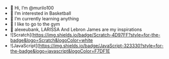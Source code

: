 - 👋 Hi, I’m @murilo100
- 👀 I’m interested in Basketball
- 🌱 I’m currently learning anything
- 🐒 I like to go to the gym
- 💪 alexeubank, LARISSA And Lebron James are my inspirations
- ![Scratch](https://img.shields.io/badge/Scratch-4D97FF?style=for-the-badge&logo=Scratch&logoColor=white
- ![JavaScript](https://img.shields.io/badge/JavaScript-323330?style=for-the-badge&logo=javascript&logoColor=F7DF1E

